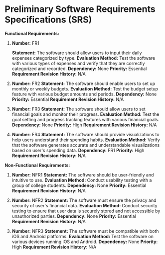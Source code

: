 # Preliminary Software Requirements Specifications (SRS)

**Functional Requirements:**

1. **Number:** FR1
   
   **Statement:** The software should allow users to input their daily expenses categorized by type.
   **Evaluation Method:** Test the software with various types of expenses and verify that they are correctly categorized and recorded.
   **Dependency:** None
   **Priority:** Essential
   **Requirement Revision History:** N/A

3. **Number:** FR2
   **Statement:** The software should enable users to set up monthly or weekly budgets.
   **Evaluation Method:** Test the budget setup feature with various budget amounts and periods.
   **Dependency:** None
   **Priority:** Essential
   **Requirement Revision History:** N/A

4. **Number:** FR3
   **Statement:** The software should allow users to set financial goals and monitor their progress.
   **Evaluation Method:** Test the goal setting and progress tracking features with various financial goals.
   **Dependency:** None
   **Priority:** High
   **Requirement Revision History:** N/A

5. **Number:** FR4
   **Statement:** The software should provide visualizations to help users understand their spending habits.
   **Evaluation Method:** Verify that the software generates accurate and understandable visualizations based on user's spending data.
   **Dependency:** FR1
   **Priority:** High
   **Requirement Revision History:** N/A

**Non-Functional Requirements:**

1. **Number:** NFR1
   **Statement:** The software should be user-friendly and intuitive to use.
   **Evaluation Method:** Conduct usability testing with a group of college students.
   **Dependency:** None
   **Priority:** Essential
   **Requirement Revision History:** N/A

2. **Number:** NFR2
   **Statement:** The software must ensure the privacy and security of user's financial data.
   **Evaluation Method:** Conduct security testing to ensure that user data is securely stored and not accessible by unauthorized parties.
   **Dependency:** None
   **Priority:** Essential
   **Requirement Revision History:** N/A

3. **Number:** NFR3
   **Statement:** The software must be compatible with both iOS and Android platforms.
   **Evaluation Method:** Test the software on various devices running iOS and Android.
   **Dependency:** None
   **Priority**: High
   **Requirement Revision History**: N/A


